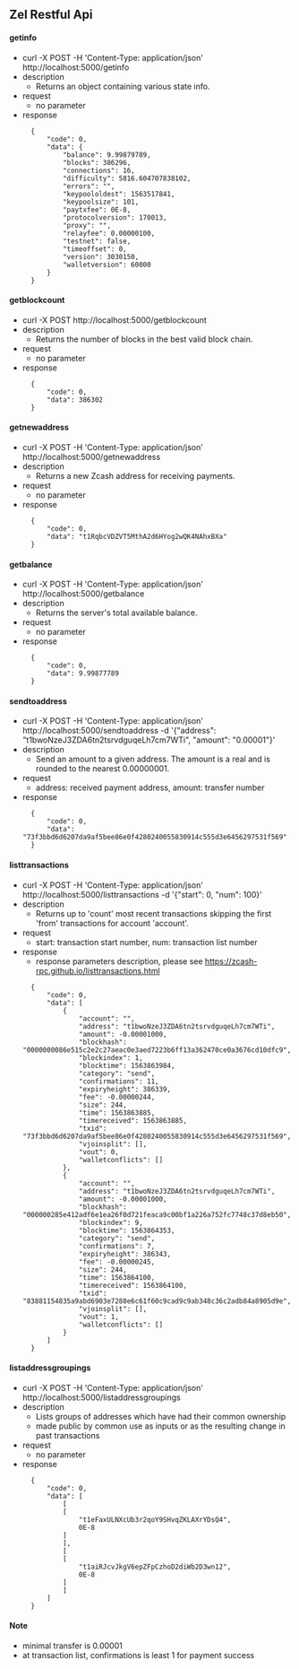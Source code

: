 ## Zel Restful Api

#### getinfo
* curl -X POST -H 'Content-Type: application/json'  http://localhost:5000/getinfo
* description
  * Returns an object containing various state info.
* request 
  * no parameter
* response
  ```
    {
        "code": 0, 
        "data": {
            "balance": 9.99879789, 
            "blocks": 386296, 
            "connections": 16, 
            "difficulty": 5816.604707838102, 
            "errors": "", 
            "keypoololdest": 1563517841, 
            "keypoolsize": 101, 
            "paytxfee": 0E-8, 
            "protocolversion": 170013, 
            "proxy": "", 
            "relayfee": 0.00000100, 
            "testnet": false, 
            "timeoffset": 0, 
            "version": 3030150, 
            "walletversion": 60000
        }
    }
  ```

#### getblockcount
* curl -X POST   http://localhost:5000/getblockcount
* description
  * Returns the number of blocks in the best valid block chain.
* request
  * no parameter
* response
  ```
    {
        "code": 0, 
        "data": 386302
    }
  ```
  
#### getnewaddress
* curl -X POST -H 'Content-Type: application/json'  http://localhost:5000/getnewaddress
* description
  * Returns a new Zcash address for receiving payments.
* request 
  * no parameter
* response
  ```
    {
        "code": 0, 
        "data": "t1RqbcVDZVT5MthA2d6HYog2wQK4NAhxBXa"
    }
  ```

#### getbalance
* curl -X POST -H 'Content-Type: application/json'  http://localhost:5000/getbalance
* description
  * Returns the server's total available balance.
* request 
  * no parameter
* response
  ```
    {
        "code": 0, 
        "data": 9.99877789
    }
  ```

#### sendtoaddress
* curl -X POST -H 'Content-Type: application/json'  http://localhost:5000/sendtoaddress -d '{"address": "t1bwoNzeJ3ZDA6tn2tsrvdguqeLh7cm7WTi", "amount": "0.00001"}'
* description
  * Send an amount to a given address. The amount is a real and is rounded to the nearest 0.00000001.
* request 
  * address: received payment address, amount: transfer number
* response
  ```
    {
        "code": 0, 
        "data": "73f3bbd6d6207da9af5bee86e0f4280240055830914c555d3e6456297531f569"
    }
  ```

#### listtransactions
* curl -X POST -H 'Content-Type: application/json'  http://localhost:5000/listtransactions -d '{"start": 0, "num": 100}'
* description
  * Returns up to 'count' most recent transactions skipping the first 'from' transactions for account 'account'.
* request 
  * start: transaction start number, num: transaction list number
* response
  * response parameters description, please see https://zcash-rpc.github.io/listtransactions.html
  ```
    {
        "code": 0, 
        "data": [
            {
                "account": "", 
                "address": "t1bwoNzeJ3ZDA6tn2tsrvdguqeLh7cm7WTi", 
                "amount": -0.00001000, 
                "blockhash": "0000000086e515c2e2c27aeac0e3aed7223b6ff13a362470ce0a3676cd10dfc9", 
                "blockindex": 1, 
                "blocktime": 1563863984, 
                "category": "send", 
                "confirmations": 11, 
                "expiryheight": 386339, 
                "fee": -0.00000244, 
                "size": 244, 
                "time": 1563863885, 
                "timereceived": 1563863885, 
                "txid": "73f3bbd6d6207da9af5bee86e0f4280240055830914c555d3e6456297531f569", 
                "vjoinsplit": [], 
                "vout": 0, 
                "walletconflicts": []
            }, 
            {
                "account": "", 
                "address": "t1bwoNzeJ3ZDA6tn2tsrvdguqeLh7cm7WTi", 
                "amount": -0.00001000, 
                "blockhash": "000000285e412adf6e1ea26f0d721feaca9c00bf1a226a752fc7748c37d8eb50", 
                "blockindex": 9, 
                "blocktime": 1563864353, 
                "category": "send", 
                "confirmations": 7, 
                "expiryheight": 386343, 
                "fee": -0.00000245, 
                "size": 244, 
                "time": 1563864100, 
                "timereceived": 1563864100, 
                "txid": "83881154835a9abd6903e7288e6c61f60c9cad9c9ab348c36c2adb84a8905d9e", 
                "vjoinsplit": [], 
                "vout": 1, 
                "walletconflicts": []
            }
        ]
    }
  ```

#### listaddressgroupings
* curl -X POST -H 'Content-Type: application/json'  http://localhost:5000/listaddressgroupings
* description
  * Lists groups of addresses which have had their common ownership
  * made public by common use as inputs or as the resulting change in past transactions
* request 
  * no parameter
* response
  ```
    {
        "code": 0, 
        "data": [
            [
            [
                "t1eFaxULNXcUb3r2qoY9SHvqZKLAXrYDsQ4", 
                0E-8
            ]
            ], 
            [
            [
                "t1aiRJcvJkgV6epZFpCzhoD2diWb2D3wn12", 
                0E-8
            ]
            ]
        ]
    }
  ```



#### Note
* minimal transfer is 0.00001
* at transaction list, confirmations is least 1 for payment success